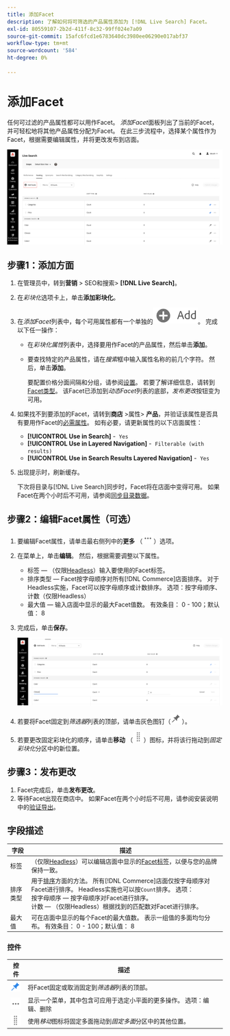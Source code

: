 ```yaml
---
title: 添加Facet
description: 了解如何将可筛选的产品属性添加为 [!DNL Live Search] Facet。
exl-id: 80559107-2b2d-411f-8c32-99ff024e7a09
source-git-commit: 15afc6fcd1e6783640dc3980ee06290e017abf37
workflow-type: tm+mt
source-wordcount: '584'
ht-degree: 0%

---
```


# 添加Facet

任何可过滤的产品属性都可以用作Facet。 *添加Facet*&#x200B;面板列出了当前的Facet，并可轻松地将其他产品属性分配为Facet。 在此三步流程中，选择某个属性作为Facet，根据需要编辑属性，并将更改发布到店面。

![添加Facet](assets/facets-add.png)

## 步骤1：添加方面

1. 在管理员中，转到&#x200B;**营销** > SEO和搜索> **[!DNL Live Search]**。
1. 在&#x200B;*彩块化*&#x200B;选项卡上，单击&#x200B;**添加彩块化**。
1. 在&#x200B;*添加Facet*&#x200B;列表中，每个可用属性都有一个单独的![添加按钮](assets/btn-add.png)。 完成以下任一操作：

   * 在&#x200B;*彩块化属性*&#x200B;列表中，选择要用作Facet的产品属性，然后单击&#x200B;**添加**。
   * 要查找特定的产品属性，请在&#x200B;*搜索*&#x200B;框中输入属性名称的前几个字符。 然后，单击&#x200B;**添加**。

     要配置价格分面间隔和分组，请参阅[设置](settings.md)。 若要了解详细信息，请转到[Facet类型](facets-type.md)。
该Facet已添加到*动态Facet*&#x200B;列表的底部，*发布更改*&#x200B;按钮变为可用。

1. 如果找不到要添加的Facet，请转到&#x200B;**商店** >属性> **产品**，并验证该属性是否具有要用作Facet的[必需属性](facets.md)。 如有必要，请更新属性的以下店面属性：

   * **[!UICONTROL Use in Search]** -  `Yes`
   * **[!UICONTROL Use in Layered Navigation]** -  `Filterable (with results)`
   * **[!UICONTROL Use in Search Results Layered Navigation]** -  `Yes`

1. 出现提示时，刷新缓存。

   下次将目录与[!DNL Live Search]同步时，Facet将在店面中变得可用。 如果Facet在两个小时后不可用，请参阅[同步目录数据](install.md#synchronize-catalog-data)。

## 步骤2：编辑Facet属性（可选）

1. 要编辑Facet属性，请单击最右侧列中的&#x200B;**更多** （![更多选择器](assets/btn-more.png)）选项。
1. 在菜单上，单击&#x200B;**编辑**。 然后，根据需要调整以下属性。

   * 标签 — （仅限[Headless](facets-type.md)）输入要使用的Facet标签。
   * 排序类型 — Facet按字母顺序对所有[!DNL Commerce]店面排序。 对于Headless实施，Facet可以按字母顺序或计数排序。 选项：按字母顺序、计数（仅限Headless）
   * 最大值 — 输入店面中显示的最大Facet值数。 有效条目： 0 - 100；默认值： 8

1. 完成后，单击&#x200B;**保存**。

   ![编辑Facet](assets/facet-edit.png)

1. 若要将Facet固定到&#x200B;*筛选器*&#x200B;列表的顶部，请单击灰色图钉（![Pin选择器](assets/btn-pin-gray.png)）。
1. 若要更改固定彩块化的顺序，请单击&#x200B;**移动** （![移动选择器](assets/btn-move.png)）图标，并将该行拖动到&#x200B;*固定彩块化*&#x200B;分区中的新位置。

## 步骤3：发布更改

1. Facet完成后，单击&#x200B;**发布更改**。
1. 等待Facet出现在商店中。
如果Facet在两个小时后不可用，请参阅安装说明中的[验证导出](install.md#synchronize-catalog-data)。

## 字段描述

| 字段 | 描述 |
|--- |--- |
| 标签 | （仅限[Headless](facets-type.md)）可以编辑店面中显示的[Facet标签](facets-type.md)，以便与您的品牌保持一致。 |
| 排序类型 | 用于[排序](facets-type.md)方面的方法。 所有[!DNL Commerce]店面仅按字母顺序对Facet进行排序。 Headless实施也可以按`Count`排序。 选项：<br />按字母顺序 — 按字母顺序对Facet进行排序。<br />计数 — （仅限Headless）根据找到的匹配数对Facet进行排序。 |
| 最大值 | 可在店面中显示的每个Facet的最大值数。 表示一组值的多面均匀分布。 有效条目： 0 - 100；默认值： 8 |

### 控件

| 控件 | 描述 |
|--- |--- |
| ![Pin选择器](assets/btn-pin-blue.png) | 将Facet固定或取消固定到&#x200B;*筛选器*&#x200B;列表的顶部。 |
| ![更多选择器](assets/btn-more.png) | 显示一个菜单，其中包含可应用于选定小平面的更多操作。 选项：编辑、删除 |
| ![移动选择器](assets/btn-move.png) | 使用&#x200B;*移动*&#x200B;图标将固定多面拖动到&#x200B;*固定多面*&#x200B;分区中的其他位置。 |
